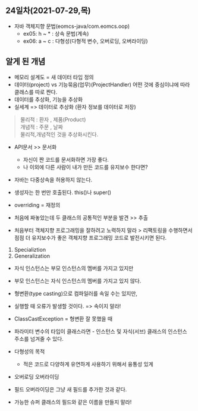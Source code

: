 ## 24일차(2021-07-29,목)
- 자바 객체지향 문법(eomcs-java/com.eomcs.oop)
	- ex05: h ~ * : 상속 문법(계속)
	- ex06: a ~ c : 다형성(다형적 변수, 오버로딩, 오버라이딩)

## 알게 된 개념
- 메모리 설계도 = 새 데이터 타입 정의
- 데이터(project) vs 기능묶음(업무)(ProjectHandler) 어떤 것에 중심이냐에 따라 클래스를 따로 짠다.
- 데이터를 추상화, 기능을 추상화
- 실세계 => 데이터로 추상화 (환자 정보를 데이터로 저장)

>물리적 : 환자 , 제품(Product)<br>
개념적 : 주문 , 날짜<br>
물리적,개념적인 것을 추상화시킨다.

- API문서 >> 문서화
    - 자신이 짠 코드를 문서화하면 가장 좋다. 
    - 나 이외에 다른 사람이 내가 만든 코드를 유지보수 한다면?

- 자바는 다중상속을 허용하지 않는다.

- 생성자는 한 번만 호출된다. this()나 super()

- overriding = 재정의

- 처음에 짜놓았는데 두 클래스의 공통적인 부분을 발견 >> 추출

* 처음부터 객체지향 프로그래밍을 잘하려고 노력하지 말라 > 리팩토링을 수행하면서 점점 더 유지보수가 좋은 객체지향 프로그래밍 코드로 발전시키면 된다.

1. Specializtion
2. Generalization

- 자식 인스턴스는 부모 인스턴스의 멤버를 가지고 있지만
- 부모 인스턴스는 자식 인스턴스의 멤버를 가지고 있지 않다.

- 형변환(type casting)으로 컴파일러를 속일 수는 있지만,
 - 실행할 때 오류가 발생할 것이다.
     => 속이지 말라!
- ClassCastException = 형변환 잘 못했을 때

- 파라미터 변수의 타입이 클래스라면 - 인스턴스 및 자식(서브) 클래스의 인스턴스 주소를 넘겨줄 수 있다.

- 다형성의 목적
    - 적은 코드로 다양하게 유연하게 사용하기 위해서    융통성 있게

- 오버로딩 오버라이딩

- 필드 오버라이딩은 그냥 새 필드를 추가한 것과 같다.
- 가능한 슈퍼 클래스의 필드와 같은 이름을 만들지 말라!
